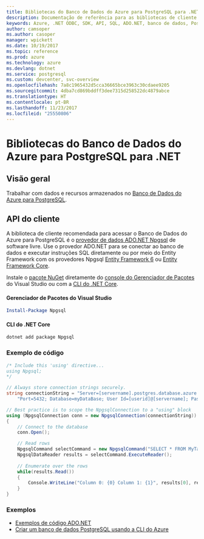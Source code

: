 ```yaml
---
title: Bibliotecas do Banco de Dados do Azure para PostgreSQL para .NET
description: Documentação de referência para as bibliotecas de cliente .NET para o Banco de Dados do Azure para PostgreSQL
keywords: Azure, .NET ODBC, SDK, API, SQL, ADO.NET, banco de dados, PostGres, PostgreSQL
author: camsoper
ms.author: casoper
manager: wpickett
ms.date: 10/19/2017
ms.topic: reference
ms.prod: azure
ms.technology: azure
ms.devlang: dotnet
ms.service: postgresql
ms.custom: devcenter, svc-overview
ms.openlocfilehash: 7a8c1965432d5cca36665bce3963c30cdaee9205
ms.sourcegitcommit: 4dba7cd869bddff3dee7315d258522dc4879abce
ms.translationtype: HT
ms.contentlocale: pt-BR
ms.lasthandoff: 11/23/2017
ms.locfileid: "25550806"
---
```

# <a name="azure-database-for-postgresql-libraries-for-net"></a>Bibliotecas do Banco de Dados do Azure para PostgreSQL para .NET

## <a name="overview"></a>Visão geral

Trabalhar com dados e recursos armazenados no [Banco de Dados do Azure para PostgreSQL](https://docs.microsoft.com/azure/postgresql/).

## <a name="client-api"></a>API do cliente

A biblioteca de cliente recomendada para acessar o Banco de Dados do Azure para PostgreSQL é o [provedor de dados ADO.NET Npgsql](http://www.npgsql.org/) de software livre. Use o provedor ADO.NET para se conectar ao banco de dados e executar instruções SQL diretamente ou por meio do Entity Framework com os provedores Npgsql [Entity Framework 6](http://www.npgsql.org/ef6/index.html) ou [Entity Framework Core](http://www.npgsql.org/efcore/index.html).

Instale o [pacote NuGet](https://www.nuget.org/packages/Npgsql) diretamente do [console do Gerenciador de Pacotes][PackageManager] do Visual Studio ou com a [CLI do .NET Core][DotNetCLI].

#### <a name="visual-studio-package-manager"></a>Gerenciador de Pacotes do Visual Studio

```powershell
Install-Package Npgsql
```

#### <a name="net-core-cli"></a>CLI do .NET Core

```bash
dotnet add package Npgsql
```

### <a name="code-example"></a>Exemplo de código

```csharp
/* Include this 'using' directive...
using Npgsql;
*/

// Always store connection strings securely. 
string connectionString = "Server=[servername].postgres.database.azure.com; " +
    "Port=5432; Database=myDataBase; User Id=[userid]@[servername]; Password=password;";

// Best practice is to scope the NpgsqlConnection to a "using" block
using (NpgsqlConnection conn = new NpgsqlConnection(connectionString))
{
    // Connect to the database
    conn.Open();

    // Read rows
    NpgsqlCommand selectCommand = new NpgsqlCommand("SELECT * FROM MyTable", conn);
    NpgsqlDataReader results = selectCommand.ExecuteReader();
    
    // Enumerate over the rows
    while(results.Read())
    {
        Console.WriteLine("Column 0: {0} Column 1: {1}", results[0], results[1]);
    }
}
```

### <a name="samples"></a>Exemplos

- [Exemplos de código ADO.NET](/dotnet/framework/data/adonet/ado-net-code-examples)
- [Criar um banco de dados PostgreSQL usando a CLI do Azure](https://docs.microsoft.com/azure/postgresql/tutorial-design-database-using-azure-cli)


[PackageManager]: https://docs.microsoft.com/nuget/tools/package-manager-console
[DotNetCLI]: https://docs.microsoft.com/dotnet/core/tools/dotnet-add-package
